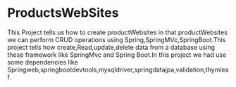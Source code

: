 # ProductsWebSites
This Project tells us how to create productWebsites in that productWebsites we can perform CRUD operations using Spring,SpringMVc,SpringBoot.This project tells how create,Read,update,delete data from a database using these framework like SpringMvc and Spring Boot.In this project we had use some dependencies like Springweb,springbootdevtools,mysqldriver,springdatajpa,validation,thymleaf.  
